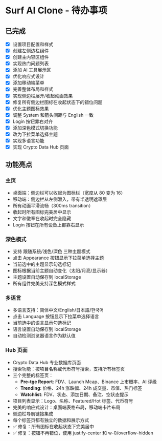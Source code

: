 # Surf AI Clone - 待办事项

## 已完成
- [x] 设置项目配置和样式
- [x] 创建左侧边栏组件
- [x] 创建主内容区组件
- [x] 实现热门问题列表
- [x] 添加 AI 工具展示区
- [x] 优化响应式设计
- [x] 添加移动端菜单
- [x] 完善整体布局和样式
- [x] 实现侧边栏展开/收起动画效果
- [x] 修复所有侧边栏图标在收起状态下的错位问题
- [x] 优化主题图标效果
- [x] 调整 System 和箭头间距与 English 一致
- [x] Login 按钮靠右对齐
- [x] 添加深色模式切换功能
- [x] 改为下拉菜单选择主题
- [x] 实现多语言功能
- [x] 实现 Crypto Data Hub 页面

## 功能亮点
### 主页
- 桌面端：侧边栏可以收起为图标栏（宽度从 80 变为 16）
- 移动端：侧边栏从左侧滑入，带有半透明遮罩层
- 所有动画平滑流畅（300ms transition）
- 收起时所有图标完美居中显示
- 文字和徽章在收起时完全隐藏
- Login 按钮在所有设备上都靠右显示

### 深色模式
- 支持 跟随系统/浅色/深色 三种主题模式
- 点击 Appearance 按钮显示下拉菜单选择主题
- 当前选中的主题显示勾选标记
- 图标根据当前主题自动变化（太阳/月亮/显示器）
- 主题设置自动保存到 localStorage
- 所有组件完美支持深色模式样式

### 多语言
- 多语言支持：简体中文/English/日本語/한국어
- 点击 Language 按钮显示下拉菜单选择语言
- 当前选中的语言显示勾选标记
- 语言设置自动保存到 localStorage
- 自动检测浏览器语言作为默认值

### Hub 页面
- Crypto Data Hub 专业数据库页面
- 搜索功能：按项目名称或代币符号搜索，支持所有标签页
- 三个完整的标签页：
  - **Pre-tge Report**: FDV、Launch Mcap、Binance 上市概率、AI 评级
  - **Trending**: 价格、24h 涨跌幅、24h 成交量、市值、热门标签
  - **Watchlist**: FDV、状态、添加日期、备注、空状态提示
- 项目列表显示：Logo、名称、Featured/Hot 标签、代币符号
- 完美的响应式设计：桌面端表格布局，移动端卡片布局
- 侧边栏导航链接集成
- 每个标签页都有独立的数据和展示方式
- ✅ 修复：所有图标在收起状态下完美居中
- ✅ 修复：按钮不再错位，使用 justify-center 和 w-0/overflow-hidden
